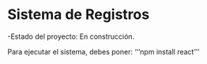 <h1> Sistema de Registros</h1>

-Estado del proyecto: En construcción.

Para ejecutar el sistema, debes poner: 
 ‘‘‘npm install react’’’

